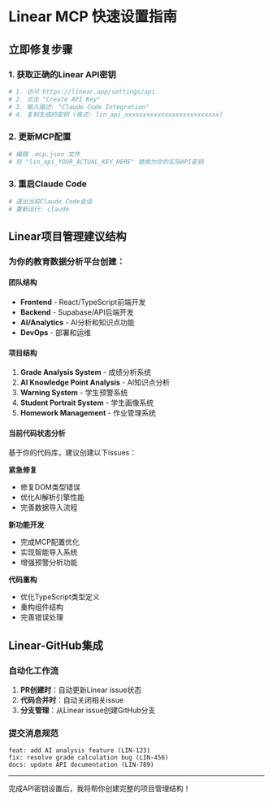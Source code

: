 # Linear MCP 快速设置指南

## 立即修复步骤

### 1. 获取正确的Linear API密钥
```bash
# 1. 访问 https://linear.app/settings/api
# 2. 点击 "Create API Key"  
# 3. 输入描述: "Claude Code Integration"
# 4. 复制生成的密钥 (格式: lin_api_xxxxxxxxxxxxxxxxxxxxxxxxxx)
```

### 2. 更新MCP配置
```bash
# 编辑 .mcp.json 文件
# 将 "lin_api_YOUR_ACTUAL_KEY_HERE" 替换为你的实际API密钥
```

### 3. 重启Claude Code
```bash
# 退出当前Claude Code会话
# 重新运行: claude
```

## Linear项目管理建议结构

### 为你的教育数据分析平台创建：

#### 团队结构
- **Frontend** - React/TypeScript前端开发
- **Backend** - Supabase/API后端开发  
- **AI/Analytics** - AI分析和知识点功能
- **DevOps** - 部署和运维

#### 项目结构
1. **Grade Analysis System** - 成绩分析系统
2. **AI Knowledge Point Analysis** - AI知识点分析
3. **Warning System** - 学生预警系统
4. **Student Portrait System** - 学生画像系统
5. **Homework Management** - 作业管理系统

#### 当前代码状态分析
基于你的代码库，建议创建以下issues：

**紧急修复**
- 修复DOM类型错误
- 优化AI解析引擎性能
- 完善数据导入流程

**新功能开发**
- 完成MCP配置优化
- 实现智能导入系统
- 增强预警分析功能

**代码重构**
- 优化TypeScript类型定义
- 重构组件结构
- 完善错误处理

## Linear-GitHub集成

### 自动化工作流
1. **PR创建时**：自动更新Linear issue状态
2. **代码合并时**：自动关闭相关issue
3. **分支管理**：从Linear issue创建GitHub分支

### 提交消息规范
```
feat: add AI analysis feature (LIN-123)
fix: resolve grade calculation bug (LIN-456)
docs: update API documentation (LIN-789)
```

---

完成API密钥设置后，我将帮你创建完整的项目管理结构！